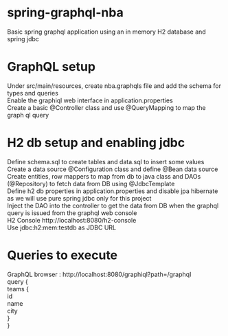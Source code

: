 # spring-graphql-nba
Basic spring graphql application using an in memory H2 database and spring jdbc

# GraphQL setup
Under src/main/resources, create nba.graphqls file and add the schema for types and queries <br> 
Enable the graphiql web interface in application.properties<br>
Create a basic @Controller class and use @QueryMapping to map the graph ql query<br>

# H2 db setup and enabling jdbc
Define schema.sql to create tables and data.sql to insert some values<br>
Create a data source @Configuration class and define @Bean data source<br>
Create entities, row mappers to map from db to java class and DAOs (@Repository) to fetch data from DB using @JdbcTemplate<br>
Define h2 db properties in application.properties and disable jpa hibernate as we will use pure spring jdbc only for this project<br>
Inject the DAO into the controller to get the data from DB when the graphql query is issued from the graphql web console<br>
H2 Console http://localhost:8080/h2-console <br>
Use jdbc:h2:mem:testdb as JDBC URL


# Queries to execute
GraphQL browser : http://localhost:8080/graphiql?path=/graphql <br>
query {<br>
teams {<br>
    id<br>
    name<br>
    city<br>
  }<br>
}<br>
  
